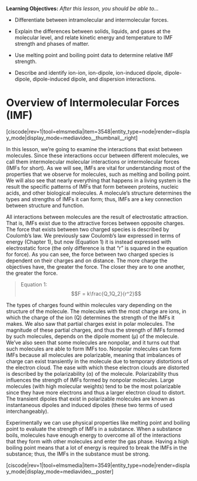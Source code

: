 <div style="float:right;margin:auto"><ebook-button title="Electrostatic Interactions" link="https://genchem.science.psu.edu/11-2-electrostatic-interactions"></ebook-button></div>

**Learning Objectives:** _After this lesson, you should be able to…_

* Differentiate between intramolecular and intermolecular forces.

* Explain the differences between solids, liquids, and gases at the molecular level, and relate kinetic energy and temperature to IMF strength and phases of matter.

* Use melting point and boiling point data to determine relative IMF strength.

* Describe and identify ion-ion, ion-dipole, ion-induced dipole, dipole-dipole, dipole-induced dipole, and dispersion interactions.


# Overview of Intermolecular Forces (IMF)

[ciscode|rev=1|tool=elmsmedia|item=3548|entity_type=node|render=display_mode|display_mode=mediavideo__thumbnail__right]

In this lesson, we’re going to examine the interactions that exist between molecules. Since these interactions occur between different molecules, we call them intermolecular molecular interactions or intermolecular forces (IMFs for short). As we will see, IMFs are vital for understanding most of the properties that we observe for molecules, such as melting and boiling point. We will also see that nearly everything that happens in a living system is the result the specific patterns of IMFs that form between proteins, nucleic acids, and other biological molecules. A molecule’s structure determines the types and strengths of IMFs it can form; thus, IMFs are a key connection between structure and function. 

All interactions between molecules are the result of electrostatic attraction. That is, IMFs exist due to the attractive forces between opposite charges. The force that exists between two charged species is described by Coulomb’s law. We previously saw Coulomb’s law expressed in terms of energy (Chapter 1), but now (Equation 1) it is instead expressed with electrostatic force (the only difference is that “r” is squared in the equation for force). As you can see, the force between two charged species is dependent on their charges and on distance. The more charge the objectives have, the greater the force. The closer they are to one another, the greater the force. 

> Equation 1: $$F = k\frac{Q_1Q_2}{r^2}$$



The types of charges found within molecules vary depending on the structure of the molecule. The molecules with the most charge are ions, in which the charge of the ion (Q) determines the strength of the IMFs it makes. We also saw that partial charges exist in polar molecules. The magnitude of these partial charges, and thus the strength of IMFs formed by such molecules, depends on the dipole moment (μ) of the molecule. We’ve also seen that some molecules are nonpolar, and it turns out that such molecules are able to form IMFs too. Nonpolar molecules can form IMFs because all molecules are polarizable, meaning that imbalances of charge can exist transiently in the molecule due to temporary distortions of the electron cloud. The ease with which these electron clouds are distorted is described by the polarizability (α) of the molecule. Polarizability thus influences the strength of IMFs formed by nonpolar molecules. Large molecules (with high molecular weights) tend to be the most polarizable since they have more electrons and thus a larger electron cloud to distort. The transient dipoles that exist in polarizable molecules are known as instantaneous dipoles and induced dipoles (these two terms of used interchangeably). 

Experimentally we can use physical properties like melting point and boiling point to evaluate the strength of IMFs in a substance. When a substance boils, molecules have enough energy to overcome all of the interactions that they form with other molecules and enter the gas phase. Having a high boiling point means that a lot of energy is required to break the IMFs in the substance; thus, the IMFs in the substance must be strong. 


[ciscode|rev=1|tool=elmsmedia|item=3549|entity_type=node|render=display_mode|display_mode=mediavideo__poster]

<houck-math> </houck-math>
